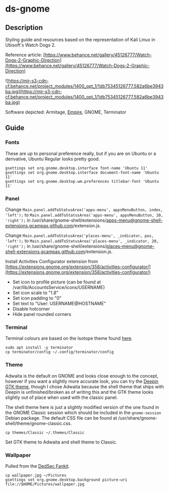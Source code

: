 # ds-gnome

## Description

Styling guide and resources based on the representation of Kali Linux in Ubisoft's Watch Dogs 2.

Reference article: [https://www.behance.net/gallery/45126777/Watch-Dogs-2-Graphic-Direction](https://www.behance.net/gallery/45126777/Watch-Dogs-2-Graphic-Direction)

![https://mir-s3-cdn-cf.behance.net/project_modules/1400_opt_1/1db75345126777.582a6be3943ba.jpg](https://mir-s3-cdn-cf.behance.net/project_modules/1400_opt_1/1db75345126777.582a6be3943ba.jpg)

Software depicted: Armitage, [Empire](https://github.com/EmpireProject/Empire), GNOME, Terminator

## Guide

### Fonts

These are up to personal preference really, but if you are on Ubuntu or a derivative, Ubuntu Regular looks pretty good.

```
gsettings set org.gnome.desktop.interface font-name 'Ubuntu 11'
gsettings set org.gnome.desktop.interface document-font-name 'Ubuntu 11'
gsettings set org.gnome.desktop.wm.preferences titlebar-font 'Ubuntu 11'
```

### Panel

Change `Main.panel.addToStatusArea('apps-menu', appsMenuButton, index, 'left');` to `Main.panel.addToStatusArea('apps-menu', appsMenuButton, 20, 'right');` in /usr/share/gnome-shell/extensions/apps-menu@gnome-shell-extensions.gcampax.github.com/extension.js.

Change `Main.panel.addToStatusArea('places-menu', _indicator, pos, 'left');` to `Main.panel.addToStatusArea('places-menu', _indicator, 20, 'right');` in /usr/share/gnome-shell/extensions/places-menu@gnome-shell-extensions.gcampax.github.com/extension.js.

Install Activities Configurator extension from [https://extensions.gnome.org/extension/358/activities-configurator/](https://extensions.gnome.org/extension/358/activities-configurator/)

- Set icon to profile picture (can be found at /var/lib/AccountsService/icons/USERNAME)
- Set icon scale to "1.8"
- Set icon padding to "0"
- Set text to "User: USERNAME@HOSTNAME"
- Disable hotcorner
- Hide panel rounded corners

### Terminal

Terminal colours are based on the Isotope theme found [here](http://terminal.sexy).

```
sudo apt install -y terminator
cp terminator/config ~/.config/terminator/config
```

### Theme

Adwaita is the default on GNOME and looks close enough to the concept, however if you want a slightly more accurate look, you can try the [Deepin GTK theme](), though I chose Adwaita because the shell theme that ships with Deepin is unfinished/broken as of writing this and the GTK theme looks slightly out of place when used with the classic panel.

The shell theme here is just a slightly modified version of the one found in the GNOME Classic session which should be included in the `gnome-session` Debian package. The default CSS file can be found at /usr/share/gnome-shell/theme/gnome-classic.css.

`cp themes/Classic ~/.themes/Classic`

Set GTK theme to Adwaita and shell theme to Classic.

### Wallpaper

Pulled from the [DedSec Fankit](https://news.ubisoft.com/en-us/article/13qrfvKY8TBLMHHDSe2zdh/watch-dogs-2-grab-the-dedsec-fankit-and-marcus-holloway-cosplay-guide).

```
cp wallpaper.jpg ~/Pictures
gsettings set org.gnome.desktop.background picture-uri file://$HOME/Pictures/wallpaper.jpg
```
